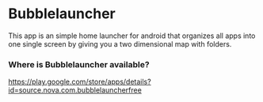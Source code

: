 # Bubblelauncher #

This app is an simple home launcher for android that organizes all apps into one single screen by giving you 
a two dimensional map with folders.

### Where is Bubblelauncher available? ###
https://play.google.com/store/apps/details?id=source.nova.com.bubblelauncherfree
